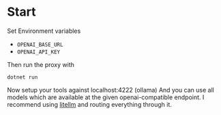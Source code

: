 # Start

Set Environment variables 

- `OPENAI_BASE_URL`
- `OPENAI_API_KEY`

Then run the proxy with

`dotnet run`


Now setup your tools against localhost:4222 (ollama)
And you can use all models which are available at the given openai-compatible endpoint.
I recommend using [litellm](https://github.com/BerriAI/litellm) and routing everything through it.